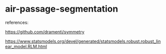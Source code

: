 # air-passage-segmentation

references:

https://github.com/dramenti/symmetry

https://www.statsmodels.org/devel/generated/statsmodels.robust.robust_linear_model.RLM.html
